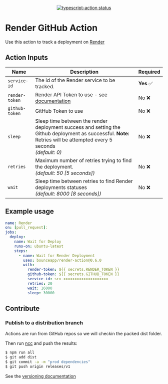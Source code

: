 <p align="center">
  <a href="https://github.com/Bounceapp/rendert-action/actions"><img alt="typescript-action status" src="https://github.com/Bounceapp/render-action/workflows/build/badge.svg"></a>
</p>

# Render GitHub Action

Use this action to track a deployment on [Render](https://render.com)

## Action Inputs

| Name | Description | Required |
| -----| ----------- | -------- |
| `service-id`   | The id of the Render service to be tracked. | **Yes** ✅ |
| `render-token` | Render API Token to use - [see documentation](https://render.com/docs/api#creating-an-api-key) | No ❌
| `github-token` | GitHub Token to use | No ❌
| `sleep`        | Sleep time between the render deployment success and setting the Github deployment as successful. **Note:** Retries will be attempted every 5 seconds</br>*(default: 0)* | No ❌
| `retries`      | Maximum number of retries trying to find the deployment.<br/>*(default: 50 [5 seconds])* | No ❌
| `wait`         | Sleep time between retries to find Render deployments statuses<br/>*(default: 8000 [8 seconds])* | No ❌

## Example usage

```yaml
name: Render
on: [pull_request]:
jobs:
  deploy:
    name: Wait for Deploy
    runs-on: ubuntu-latest
    steps:
      - name: Wait for Render Deployment
        uses: bounceapp/render-action@0.6.0
        with:
          render-token: ${{ secrets.RENDER_TOKEN }}
          github-token: ${{ secrets.GITHUB_TOKEN }}
          service-id: srv-xxxxxxxxxxxxxxxxxxxx
          retries: 20
          wait: 16000
          sleep: 30000
```

## Contribute

### Publish to a distribution branch

Actions are run from GitHub repos so we will checkin the packed dist folder.

Then run [ncc](https://github.com/zeit/ncc) and push the results:

```bash
$ npm run all
$ git add dist
$ git commit -a -m "prod dependencies"
$ git push origin releases/v1
```

See the [versioning documentation](https://github.com/actions/toolkit/blob/master/docs/action-versioning.md)
